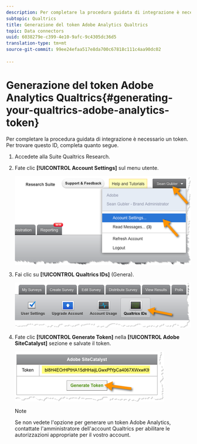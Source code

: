 ```yaml
---
description: Per completare la procedura guidata di integrazione è necessario un token. Per trovare questo ID, completa quanto segue.
subtopic: Qualtrics
title: Generazione del token Adobe Analytics Qualtrics
topic: Data connectors
uuid: 6038279e-c399-4e10-9afc-9c4305dc36d5
translation-type: tm+mt
source-git-commit: 99ee24efaa517e8da700c67818c111c4aa90dc02

---
```



# Generazione del token Adobe Analytics Qualtrics{#generating-your-qualtrics-adobe-analytics-token}

Per completare la procedura guidata di integrazione è necessario un token. Per trovare questo ID, completa quanto segue.

1. Accedete alla Suite Qualtrics Research.
1. Fate clic **[!UICONTROL Account Settings]** sul menu utente.

   ![](assets/qualtrics-token-1.png)

1. Fai clic su **[!UICONTROL Qualtrics IDs]** (Genera).

   ![](assets/qualtrics-token-2.png)

1. Fate clic **[!UICONTROL Generate Token]** nella **[!UICONTROL Adobe SiteCatalyst]** sezione e salvate il token.

   ![](assets/qualtrics-token-3.png)

   >[!NOTE]
   >
   >Se non vedete l'opzione per generare un token Adobe Analytics, contattate l'amministratore dell'account Qualtrics per abilitare le autorizzazioni appropriate per il vostro account.

